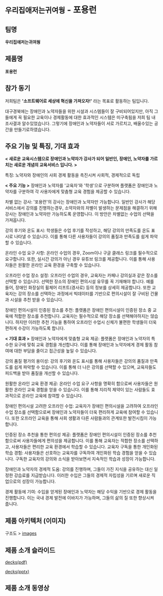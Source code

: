 # `우리집애저는귀여웡` - 포용런
## 팀명

**우리집애저는귀여웡**

## 제품명

**포용런**

## 참가 동기

저희팀은 **'소프트웨어로 세상에 혁신을 가져오자!'** 라는 목표로 활동하는 팀입니다.

대구경북에는 장애인과 노약자들을 위한 시설과 시스템들이 잘 구비되어있지만, 아직 그들에게 꼭 필요한 교육이나 경제활동에 대한
효과적인 시스템은 미구축됨을 저희 팀 내 조사결과 알수있었습니다. 그렇기에 장애인과 노약자들이 서로 가르치고, 배울수있는 공간을 만들기로하였습니다.

## 주요 기능 및 특징, 기대 효과

**< 새로운 교육시스템으로 장애인과 노약자가 강사가 되어 일반인, 장애인, 노약자를 가르치는 새로운 개념의 교육서비스 입니다. >**


특징: 노약자와 장애인의 사회 경제 활동을 촉진시켜 사회적, 경제적으로 독립

**< 주요 기능 >**
장애인과 노약자를 '교육자'와 '학생'으로 구분하며 플랫폼은 장애인과 노약자를 구분하여 각 사용자에게 맞춤형 교육 경험을 제공할 수 있습니다.

차별 없는 강사: '포용런'의 강사는 장애인과 노약자만 가능합니다. 일반인 강사가 해당 서비스에서 강의를 진행하는경우, 소약자와의 차별이 발생하는 문제점을 해결하기 위해 강사는 장애인과 노약자만 가능하도록 운영합니다. 이 방안은 차별없는 수업의 선택을 가져옵니다.

강의 후기와 온도 표시: 학생들은 수업 후기를 작성하고, 해당 강의의 만족도를 온도 표시로 나타낼 수 있습니다. 이를 통해 다른 사용자들이 강의의 품질과 만족도를 쉽게 파악할 수 있습니다.

온라인 수업 요구 사항: 온라인 수업의 경우, Zoom이나 구글 클래스 링크를 필수적으로 요구합니다. 또한, 실시간 강의가 아닌 경우 유튜브 링크를 제공합니다. 이를 통해 사용자들은 원활한 온라인 교육 환경을 구축할 수 있습니다.

오프라인 수업 장소 설정: 오프라인 수업의 경우, 교육자는 카페나 강의실과 같은 장소를 선택할 수 있습니다. 선택한 장소의 장애인 편의시설 유무를 꼭 기재해야 합니다. 예를 들어, 장애인 화장실의 휠체어 리프트(경사로) 등의 정보를 상세히 제공합니다. 또한 교육자는 강의 장소를 선택하는 과정에서 빅데이터를 기반으로 편의시설이 잘 구비된 건물과 시설을 추천 받을 수 있습니다.

장애인 편의시설이 인증된 장소를 추천: 플랫폼은 장애인 편의시설이 인증된 장소 중 교육에 적합한 장소를 추천합니다. 교육자는 필수적으로 해당 장소를 선택해야하지는 않습니다. 하지만 이러한 추천 기능을 통하여 오프라인 수업시 신체가 불편한 학생들이 더욱 편하게 수강이 가능하도록 합니다.


**< 기대 효과 >**
장애인과 노약자에게 맞춤형 교육 제공: 플랫폼은 장애인과 노약자의 특수한 요구에 맞춰 교육 경험을 개선합니다. 이를 통해 장애인과 노약자에게 경제 활동 참여에 대한 부담을 줄이고 접근성을 높일 수 있습니다.

강의 품질 평가의 용이성: 강의 후기와 온도 표시를 통해 사용자들은 강의의 품질과 만족도를 쉽게 파악할 수 있습니다. 이를 통해 더 나은 강의를 선택할 수 있으며, 교육자들도 피드백을 받아 품질을 개선할 수 있습니다.

원활한 온라인 교육 환경 제공: 온라인 수업 요구 사항을 명확히 함으로써 사용자들은 원활한 온라인 교육 경험을 얻을 수 있습니다. 이를 통해 지리적 제약이 있는 사람들도 효과적으로 온라인 교육에 참여할 수 있습니다.

장애인 편의시설 고려한 오프라인 수업: 교육자가 장애인 편의시설을 고려하여 오프라인 수업 장소를 선택함으로써 장애인과 노약자들이 더욱 편리하게 교육에 참여할 수 있습니다. 또한 오프라인 교육을 통해 사회 생활과 다른 사람들과의 관계또한 발전시킴이 가능합니다.

인증된 장소 추천을 통한 편의성 제공: 플랫폼은 장애인 편의시설이 인증된 장소를 추천함으로써 사용자들에게 편의성을 제공합니다. 이를 통해 교육자는 적합한 장소를 선택하고, 사용자들은 편리한 교육 환경에서 학습할 수 있습니다.
교육자 구독을 통한 개인화된 학습 경험: 사용자들은 선호하는 교육자를 구독하여 개인화된 학습 경험을 얻을 수 있습니다. 구독한 교육자의 강의와 소식을 받아보면서 지속적인 학습과 성장이 가능합니다.

장애인과 노약자의 경제적 도움: 강의를 진행하며, 그들이 가진 지식을 공유하는 대신 일정한 강습료를 지급받습니다. 이러한 수입은 그들의 경제적 자립성을 기르며 새로운 직업으로의 성장이 가능합니다. 

경제 활동에 기여: 수입을 얻게된 장애인과 노약자는 해당 수익을 기반으로 경제 활동을 진행합니다. 이는 국내 경제 발전에 이바지가 가능하며, 그들의 삶의 질 또한 향상시켜 줍니다.


## 제품 아키텍처 (이미지)
구조도 > [images](./images/info1.png)


## 제품 소개 슬라이드
[decks(pdf)](./decks/hakersground.pdf)


[decks(pptx)](./decks/hakersground.pptx)


## 제품 소개 동영상
<!--
제품 또는 서비스를 소개하는 동영상을 YouTube와 같은 곳에 업로드하고 동영상 링크를 적어주세요.
<!--

